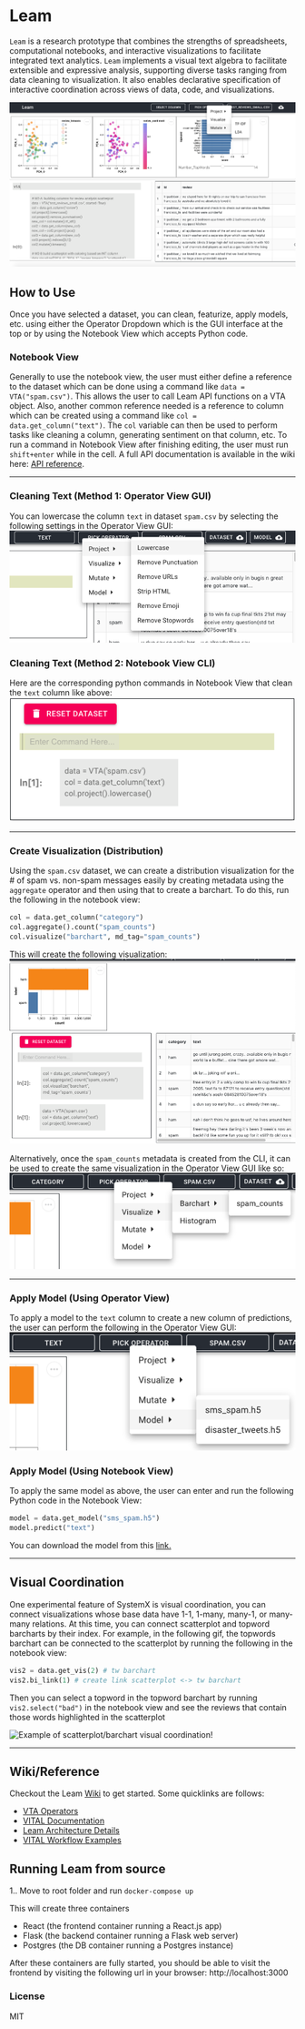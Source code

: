 # Leam
`Leam` is a research prototype that combines the strengths of spreadsheets, computational notebooks, and interactive visualizations to facilitate integrated text analytics. `Leam` implements a visual text algebra to facilitate extensible and expressive analysis, supporting diverse tasks ranging from data cleaning to visualization. It also enables declarative specification of interactive coordination across views of data, code, and visualizations. 

![Leam UI](./images/leam-ui-with-dropdown.png)

## How to Use
Once you have selected a dataset, you can clean, featurize, apply models, etc. using either the Operator Dropdown which is the GUI interface at the top or by using the Notebook View which accepts Python code. 

### Notebook View
Generally to use the notebook view, the user must either define a reference to the dataset which can be done using a command like `data = VTA("spam.csv")`. This allows the user to call Leam API functions on a VTA object. Also, another common reference needed is a reference to column which can be created using a command like `col = data.get_column("text")`. The `col` variable can then be used to perform tasks like cleaning a column, generating sentiment on that column, etc. To run a command in Notebook View after finishing editing, the user must run `shift+enter` while in the cell. A full API documentation is available in the wiki here: [API reference](https://github.com/megagonlabs/Leam/wiki/VITAL-Documentation). 

***

### Cleaning Text (Method 1: Operator View GUI)
You can lowercase the column `text` in dataset `spam.csv` by selecting the following settings in the Operator View GUI:
![Cleaning Text Using Operator View GUI!](./images/systemx-docs-clean-gui.png)

### Cleaning Text (Method 2: Notebook View CLI)
Here are the corresponding python commands in Notebook View that clean the `text` column like above:
![Cleaning Text Using Notebook View CLI!](./images/systemx-docs-clean-nbview.png)

***

### Create Visualization (Distribution)
Using the `spam.csv` dataset, we can create a distribution visualization for the # of spam vs. non-spam messages easily by creating metadata using the `aggregate` operator and then using that to create a barchart. To do this, run the following in the notebook view:

```python
col = data.get_column("category")
col.aggregate().count("spam_counts")
col.visualize("barchart", md_tag="spam_counts")
```

This will create the following visualization:
![Creating spam distribution vis!](./images/systemx-docs-dist-1.png)

Alternatively, once the `spam_counts` metadata is created from the CLI, it can be used to create the same visualization in the Operator View GUI like so:
![Creating spam distribution vis using Operator View!](./images/systemx-docs-dist-op-view.png)

***

### Apply Model (Using Operator View)
To apply a model to the `text` column to create a new column of predictions, the user can perform the following in the Operator View GUI:
![Apply spam model using operator view!](./images/systemx-docs-model-opview.png)

### Apply Model (Using Notebook View)
To apply the same model as above, the user can enter and run the following Python code in the Notebook View:

```python
model = data.get_model("sms_spam.h5")
model.predict("text")
```
You can download the model from this [link.](https://drive.google.com/file/d/1NXX0Z6AtyHx4JJ0B9wTE1PspNN8iiHYa/view?usp=sharing)

***

## Visual Coordination
One experimental feature of SystemX is visual coordination, you can connect visualizations whose base data have 1-1, 1-many, many-1, or many-many relations. At this time, you can connect scatterplot and topword barcharts by their index. For example, in the following gif, the topwords barchart can be connected to the scatterplot by running the following in the notebook view: 
```python
vis2 = data.get_vis(2) # tw barchart
vis2.bi_link(1) # create link scatterplot <-> tw barchart
```
Then you can select a topword in the topword barchart by running `vis2.select("bad")` in the notebook view and see the reviews that contain those words highlighted in the scatterplot

![Example of scatterplot/barchart visual coordination!](./images/leam-good.gif "Multi-view coordination")

***

## Wiki/Reference

Checkout the Leam [Wiki](https://github.com/megagonlabs/Leam/wiki) to get started. Some quicklinks are follows:
- [VTA Operators](https://github.com/megagonlabs/Leam/wiki/VTA-Operator-Classes)
- [VITAL Documentation](https://github.com/megagonlabs/Leam/wiki/VITAL-Documentation)
- [Leam Architecture Details](https://github.com/megagonlabs/Leam/wiki/Leam-Architecture)
- [VITAL Workflow Examples](https://github.com/megagonlabs/leam/wiki/Example-Workflows)


##  Running Leam from source
1.. Move to root folder and run `docker-compose up` 

This will create three containers
- React (the frontend container running a React.js app)
- Flask (the backend container running a Flask web server)
- Postgres (the DB container running a Postgres instance)

After these containers are fully started, you should be able to visit the frontend by visiting the following url in your browser: http://localhost:3000



### License

MIT
